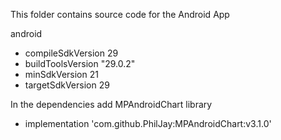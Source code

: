 This folder contains source code for the Android App

android
* compileSdkVersion 29
* buildToolsVersion "29.0.2"
* minSdkVersion 21
* targetSdkVersion 29

In the dependencies add MPAndroidChart library
* implementation 'com.github.PhilJay:MPAndroidChart:v3.1.0'
